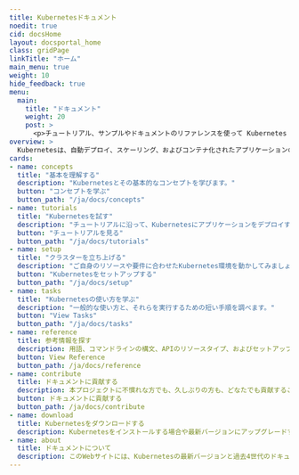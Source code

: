 ```yaml
---
title: Kubernetesドキュメント
noedit: true
cid: docsHome
layout: docsportal_home
class: gridPage
linkTitle: "ホーム"
main_menu: true
weight: 10
hide_feedback: true
menu:
  main:
    title: "ドキュメント"
    weight: 20
    post: >
      <p>チュートリアル、サンプルやドキュメントのリファレンスを使って Kubernetes の利用方法を学んでください。あなたは<a href="/editdocs/" data-auto-burger-exclude>ドキュメントへコントリビュートをする</a>こともできます!</p>
overview: >
  Kubernetesは、自動デプロイ、スケーリング、およびコンテナ化されたアプリケーションの管理を行うための、オープンソースのコンテナオーケストレーションエンジンです。本オープンソースプロジェクトは、Cloud Native Computing Foundation (<a href="https://www.cncf.io/about">CNCF</a>).によって管理されています。
cards:
- name: concepts
  title: "基本を理解する"
  description: "Kubernetesとその基本的なコンセプトを学びます。"
  button: "コンセプトを学ぶ"
  button_path: "/ja/docs/concepts"
- name: tutorials
  title: "Kubernetesを試す"
  description: "チュートリアルに沿って、Kubernetesにアプリケーションをデプロイする方法を学びます。"
  button: "チュートリアルを見る"
  button_path: "/ja/docs/tutorials"
- name: setup
  title: "クラスターを立ち上げる"
  description: "ご自身のリソースや要件に合わせたKubernetes環境を動かしてみましょう。"
  button: "Kubernetesをセットアップする"
  button_path: "/ja/docs/setup"
- name: tasks
  title: "Kubernetesの使い方を学ぶ"
  description: "一般的な使い方と、それらを実行するための短い手順を調べます。"
  button: "View Tasks"
  button_path: "/ja/docs/tasks"
- name: reference
  title: 参考情報を探す
  description: 用語、コマンドラインの構文、APIのリソースタイプ、およびセットアップツールのドキュメントを参照します。
  button: View Reference
  button_path: /ja/docs/reference
- name: contribute
  title: ドキュメントに貢献する
  description: 本プロジェクトに不慣れな方でも、久しぶりの方も、どなたでも貢献することができます。
  button: ドキュメントに貢献する
  button_path: /ja/docs/contribute
- name: download
  title: Kubernetesをダウンロードする
  description: Kubernetesをインストールする場合や最新バージョンにアップグレードする場合は、現在のリリースノートを参照してください。
- name: about
  title: ドキュメントについて
  description: このWebサイトには、Kubernetesの最新バージョンと過去4世代のドキュメントが含まれています。
---
```

